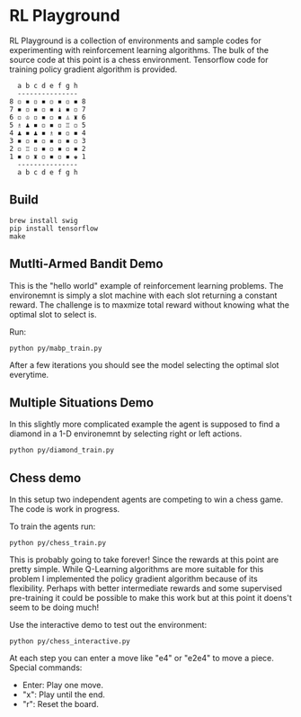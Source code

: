 # RL Playground #

RL Playground is a collection of environments and sample codes for experimenting
with reinforcement learning algorithms. The bulk of the source code at this
point is a chess environment. Tensorflow code for training policy gradient
algorithm is provided.

```
  a b c d e f g h
  ---------------
8 ◽ ◾ ◽ ◾ ◽ ◾ ◽ ◾ 8
7 ◾ ◽ ◾ ◽ ◾ ♝ ◾ ◽ 7
6 ◽ ♔ ◽ ◾ ◽ ◾ ♙ ♜ 6
5 ♗ ♟ ◾ ◽ ◾ ◽ ♖ ◽ 5
4 ♟ ◾ ♟ ◾ ♗ ◾ ◽ ◾ 4
3 ◾ ◽ ◾ ◽ ◾ ◽ ◾ ◽ 3
2 ◽ ♖ ◽ ◾ ◽ ◾ ◽ ◾ 2
1 ◾ ◽ ♜ ◽ ◾ ◽ ◾ ♚ 1
  ---------------
  a b c d e f g h
```


## Build
```
brew install swig
pip install tensorflow
make
``` 

## Mutlti-Armed Bandit Demo
This is the "hello world" example of reinforcement learning problems. The
environemnt is simply a slot machine with each slot returning a constant 
reward. The challenge is to maxmize total reward without knowing what the
optimal slot to select is.

Run:
```
python py/mabp_train.py
```
After a few iterations you should see the model selecting the optimal
slot everytime. 

## Multiple Situations Demo
In this slightly more complicated example the agent is supposed to find
a diamond in a 1-D environemnt by selecting right or left actions. 
```
python py/diamond_train.py
```

## Chess demo
In this setup two independent agents are competing to win a chess game.
The code is work in progress.

To train the agents run:
```
python py/chess_train.py
```
This is probably going to take forever! Since the rewards at this point are
pretty simple. While Q-Learning algorithms are more suitable for this problem 
I implemented the policy gradient algorithm because of its flexibility.
Perhaps with better intermediate rewards and some supervised pre-training
it could be possible to make this work but at this point it doens't seem to
be doing much!    

Use the interactive demo to test out the environment:
``` 
python py/chess_interactive.py
```
At each step you can enter a move like "e4" or "e2e4" to move a piece.
Special commands:
- Enter: Play one move.
- "x": Play until the end.
- "r": Reset the board.
